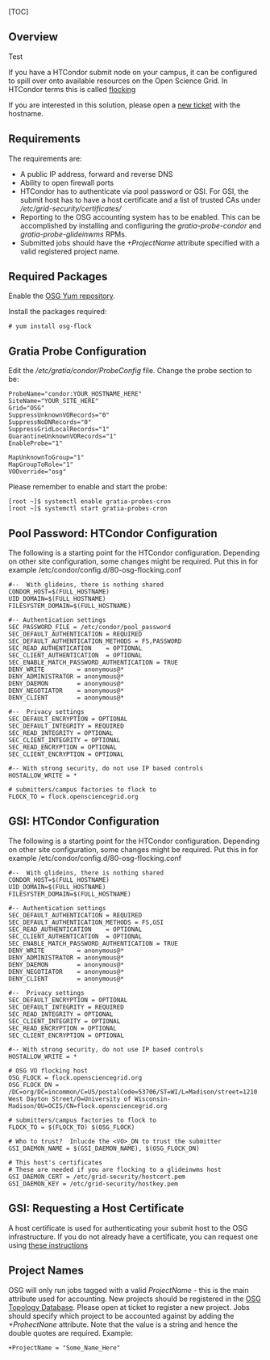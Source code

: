 [title]: - "Submit Node Flocking to OSG"

[TOC]

## Overview

Test

If you have a HTCondor submit node on your campus, it can be configured
to spill over onto available resources on the Open Science Grid. In
HTCondor terms this is called
[flocking](https://research.cs.wisc.edu/htcondor/manual/latest/ConnectingHTCondorPoolswithFlocking.html)

If you are interested in this solution, please open a
[new ticket](https://support.opensciencegrid.org/helpdesk/tickets/new) with the hostname.

## Requirements

The requirements are:

* A public IP address, forward and reverse DNS
* Ability to open firewall ports
* HTCondor has to authenticate via pool password or GSI. For GSI, the submit host
   has to have a host certificate and a list of trusted CAs under */etc/grid-security/certificates/*
* Reporting to the OSG accounting system has to be enabled. This can
   be accomplished by installing and configuring the *gratia-probe-condor* and *gratia-probe-glideinwms* RPMs.
* Submitted jobs should have the *+ProjectName* attribute specified with
   a valid registered project name.

## Required Packages

Enable the [OSG Yum repository](http://opensciencegrid.github.io/docs/common/yum/).

Install the packages required:

    # yum install osg-flock

## Gratia Probe Configuration

Edit the */etc/gratia/condor/ProbeConfig* file. Change the probe section to be:

    ProbeName="condor:YOUR_HOSTNAME_HERE"
    SiteName="YOUR_SITE_HERE"
    Grid="OSG"
    SuppressUnknownVORecords="0"
    SuppressNoDNRecords="0"
    SuppressGridLocalRecords="1"
    QuarantineUnknownVORecords="1"
    EnableProbe="1"

    MapUnknownToGroup="1"
    MapGroupToRole="1"
    VOOverride="osg"

Please remember to enable and start the probe:

    [root ~]$ systemctl enable gratia-probes-cron
    [root ~]$ systemctl start gratia-probes-cron

## Pool Password: HTCondor Configuration

The following is a starting point for the HTCondor configuration. Depending on other
site configuration, some changes might be required. Put this in for example
/etc/condor/config.d/80-osg-flocking.conf

    #--  With glideins, there is nothing shared
    CONDOR_HOST=$(FULL_HOSTNAME)
    UID_DOMAIN=$(FULL_HOSTNAME)
    FILESYSTEM_DOMAIN=$(FULL_HOSTNAME)
    
    #-- Authentication settings
    SEC_PASSWORD_FILE = /etc/condor/pool_password
    SEC_DEFAULT_AUTHENTICATION = REQUIRED
    SEC_DEFAULT_AUTHENTICATION_METHODS = FS,PASSWORD
    SEC_READ_AUTHENTICATION    = OPTIONAL
    SEC_CLIENT_AUTHENTICATION  = OPTIONAL
    SEC_ENABLE_MATCH_PASSWORD_AUTHENTICATION = TRUE
    DENY_WRITE         = anonymous@*
    DENY_ADMINISTRATOR = anonymous@*
    DENY_DAEMON        = anonymous@*
    DENY_NEGOTIATOR    = anonymous@*
    DENY_CLIENT        = anonymous@*
    
    #--  Privacy settings
    SEC_DEFAULT_ENCRYPTION = OPTIONAL
    SEC_DEFAULT_INTEGRITY = REQUIRED
    SEC_READ_INTEGRITY = OPTIONAL
    SEC_CLIENT_INTEGRITY = OPTIONAL
    SEC_READ_ENCRYPTION = OPTIONAL
    SEC_CLIENT_ENCRYPTION = OPTIONAL
    
    #-- With strong security, do not use IP based controls
    HOSTALLOW_WRITE = *
    
    # submitters/campus factories to flock to
    FLOCK_TO = flock.opensciencegrid.org
    


## GSI: HTCondor Configuration

The following is a starting point for the HTCondor configuration. Depending on other
site configuration, some changes might be required. Put this in for example
/etc/condor/config.d/80-osg-flocking.conf

    #--  With glideins, there is nothing shared
    CONDOR_HOST=$(FULL_HOSTNAME)
    UID_DOMAIN=$(FULL_HOSTNAME)
    FILESYSTEM_DOMAIN=$(FULL_HOSTNAME)
    
    #-- Authentication settings
    SEC_DEFAULT_AUTHENTICATION = REQUIRED
    SEC_DEFAULT_AUTHENTICATION_METHODS = FS,GSI
    SEC_READ_AUTHENTICATION    = OPTIONAL
    SEC_CLIENT_AUTHENTICATION  = OPTIONAL
    SEC_ENABLE_MATCH_PASSWORD_AUTHENTICATION = TRUE
    DENY_WRITE         = anonymous@*
    DENY_ADMINISTRATOR = anonymous@*
    DENY_DAEMON        = anonymous@*
    DENY_NEGOTIATOR    = anonymous@*
    DENY_CLIENT        = anonymous@*
    
    #--  Privacy settings
    SEC_DEFAULT_ENCRYPTION = OPTIONAL
    SEC_DEFAULT_INTEGRITY = REQUIRED
    SEC_READ_INTEGRITY = OPTIONAL
    SEC_CLIENT_INTEGRITY = OPTIONAL
    SEC_READ_ENCRYPTION = OPTIONAL
    SEC_CLIENT_ENCRYPTION = OPTIONAL
    
    #-- With strong security, do not use IP based controls
    HOSTALLOW_WRITE = *

    # OSG VO flocking host
    OSG_FLOCK = flock.opensciencegrid.org
    OSG_FLOCK_DN = /DC=org/DC=incommon/C=US/postalCode=53706/ST=WI/L=Madison/street=1210 West Dayton Street/O=University of Wisconsin-Madison/OU=OCIS/CN=flock.opensciencegrid.org

    # submitters/campus factories to flock to
    FLOCK_TO = $(FLOCK_TO) $(OSG_FLOCK)

    # Who to trust?  Inlucde the <VO>_DN to trust the submitter
    GSI_DAEMON_NAME = $(GSI_DAEMON_NAME), $(OSG_FLOCK_DN)

    # This host's certificates
    # These are needed if you are flocking to a glideinwms host
    GSI_DAEMON_CERT = /etc/grid-security/hostcert.pem
    GSI_DAEMON_KEY = /etc/grid-security/hostkey.pem

## GSI: Requesting a Host Certificate

A host certificate is used for authenticating your submit host to the OSG
infrastructure. If you do not already have a certificate, you can request one
using [these instructions](http://opensciencegrid.github.io/docs/security/host-certs/)

## Project Names

OSG will only run jobs tagged with a valid *ProjectName* - this is the main attribute
used for accounting. New projects should be registered in the
[OSG Topology Database](https://github.com/opensciencegrid/topology/blob/master/README.md).
Please open at ticket to register a new project.
Jobs should specify which project to be accounted against by adding
the *+ProhectNane* attribute. Note that the value is a string and hence
the double quotes are required.  Example:

    +ProjectName = "Some_Name_Here"

